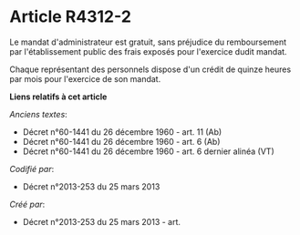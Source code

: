 # Article R4312-2

Le mandat d'administrateur est gratuit, sans préjudice du remboursement par l'établissement public des frais exposés pour
l'exercice dudit mandat.

Chaque représentant des personnels dispose d'un crédit de quinze heures par mois pour l'exercice de son mandat.

**Liens relatifs à cet article**

_Anciens textes_:

  - Décret n°60-1441 du 26 décembre 1960 - art. 11 (Ab)
  - Décret n°60-1441 du 26 décembre 1960 - art. 6 (Ab)
  - Décret n°60-1441 du 26 décembre 1960 - art. 6 dernier alinéa (VT)

_Codifié par_:

  - Décret n°2013-253 du 25 mars 2013

_Créé par_:

  - Décret n°2013-253 du 25 mars 2013 - art.
